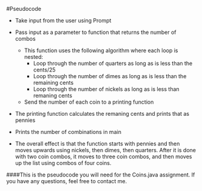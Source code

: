 #Pseudocode

- Take input from the user using Prompt
- Pass input as a parameter to function that returns the number of combos
	- This function uses the following algorithm where each loop is nested:
		- Loop through the number of quarters as long as is less than the cents/25
		- Loop through the number of dimes as long as is less than the remaining cents
		- Loop through the number of nickels as long as is less than remaning cents
	- Send the number of each coin to a printing function
- The printing function calculates the remaning cents and prints that as pennies
- Prints the number of combinations in main
		
- The overall effect is that the function starts with pennies and then moves upwards using nickels,
then dimes, then quarters. After it is done with two coin combos, it moves to three coin combos, and
then moves up the list using combos of four coins.

####This is the pseudocode you will need for the Coins.java assignment. 
If you have any questions, feel free to contact me.
